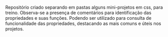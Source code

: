 Repositório criado separando em pastas alguns mini-projetos em css, para treino. Observa-se a presença de comentários para identificação das propriedades e suas funções. Podendo ser utilizado para consulta de funcionalidade das propriedades, destacando as mais comuns e úteis nos projetos.
